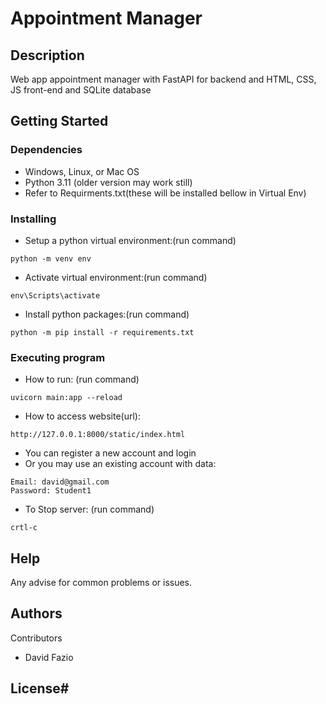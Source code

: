 # Appointment Manager

## Description

Web app appointment manager with FastAPI for backend and HTML, CSS, JS front-end and SQLite database

## Getting Started

### Dependencies

* Windows, Linux, or Mac OS
* Python 3.11 (older version may work still)
* Refer to Requirments.txt(these will be installed bellow in Virtual Env)

### Installing

* Setup a python virtual environment:(run command)
```
python -m venv env
```

* Activate virtual environment:(run command)
```
env\Scripts\activate
```
* Install python packages:(run command) 
```
python -m pip install -r requirements.txt
```
### Executing program

* How to run: (run command)
```
uvicorn main:app --reload
```
* How to access website(url):
```
http://127.0.0.1:8000/static/index.html
```
* You can register a new account and login
* Or you may use an existing account with data:
```
Email: david@gmail.com
Password: Student1
```
* To Stop server: (run command)
```
crtl-c
```
## Help

Any advise for common problems or issues.


## Authors

Contributors
* David Fazio

## License# 